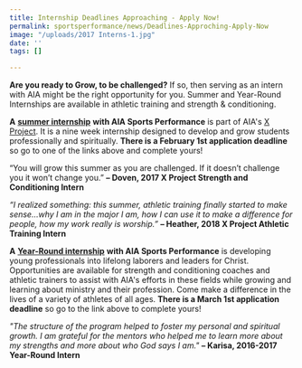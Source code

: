 ```yaml
---
title: Internship Deadlines Approaching - Apply Now!
permalink: sportsperformance/news/Deadlines-Approching-Apply-Now
image: "/uploads/2017 Interns-1.jpg"
date: ''
tags: []

---
```

**Are you ready to Grow, to be challenged?** If so, then serving as an intern with AIA might be the right opportunity for you. Summer and Year-Round Internships are available in athletic training and strength & conditioning.

**A** [**summer internship**](https://goaia.org/sportsperformance/get-involved/students) **with AIA Sports Performance** is part of AIA's [X Project](https://goaia.org/opportunity/x-project). It is a nine week internship designed to develop and grow students professionally and spiritually. **There is a February 1st application deadline** so go to one of the links above and complete yours!

“You will grow this summer as you are challenged. If it doesn’t challenge you it won’t change you.” **_–_ Doven, 2017 X Project Strength and Conditioning Intern**

_“I realized something: this summer, athletic training finally started to make sense…why I am in the major I am, how I can use it to make a difference for people, how my work really is worship.”_ **– Heather, 2018 X Project Athletic Training Intern**

**A** [**Year-Round internship**](http://sportsperformance.goaia.org/sportsperformance/get-involved/staff) **with AIA Sports Performance** is developing young professionals into lifelong laborers and leaders for Christ. Opportunities are available for strength and conditioning coaches and athletic trainers to assist with AIA's efforts in these fields while growing and learning about ministry and their profession. Come make a difference in the lives of a variety of athletes of all ages. **There is a March 1st application deadline** so go to the link above to complete yours!

_"The structure of the program helped to foster my personal and spiritual growth. I am grateful for the mentors who helped me to learn more about my strengths and more about who God says I am."_ **– Karisa, 2016-2017 Year-Round Intern**